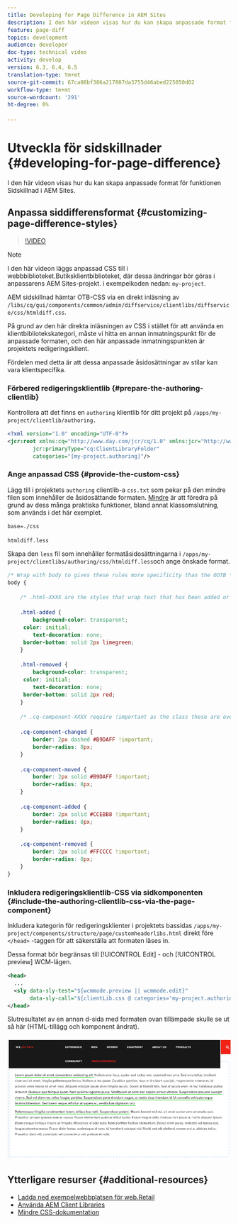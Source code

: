 ```yaml
---
title: Developing for Page Difference in AEM Sites
description: I den här videon visas hur du kan skapa anpassade format för funktionen Sidskillnad i AEM Sites.
feature: page-diff
topics: development
audience: developer
doc-type: technical video
activity: develop
version: 6.3, 6.4, 6.5
translation-type: tm+mt
source-git-commit: 67ca08bf386a217807da3755d46abed225050d02
workflow-type: tm+mt
source-wordcount: '291'
ht-degree: 0%

---
```



# Utveckla för sidskillnader {#developing-for-page-difference}

I den här videon visas hur du kan skapa anpassade format för funktionen Sidskillnad i AEM Sites.

## Anpassa siddifferensformat {#customizing-page-difference-styles}

>[!VIDEO](https://video.tv.adobe.com/v/18871/?quality=9&learn=on)

>[!NOTE]
>
>I den här videon läggs anpassad CSS till i webbbiblioteket.Butiksklientbiblioteket, där dessa ändringar bör göras i anpassarens AEM Sites-projekt. i exempelkoden nedan: `my-project`.

AEM sidskillnad hämtar OTB-CSS via en direkt inläsning av `/libs/cq/gui/components/common/admin/diffservice/clientlibs/diffservice/css/htmldiff.css`.

På grund av den här direkta inläsningen av CSS i stället för att använda en klientbibliotekskategori, måste vi hitta en annan inmatningspunkt för de anpassade formaten, och den här anpassade inmatningspunkten är projektets redigeringsklient.

Fördelen med detta är att dessa anpassade åsidosättningar av stilar kan vara klientspecifika.

### Förbered redigeringsklientlib {#prepare-the-authoring-clientlib}

Kontrollera att det finns en `authoring` klientlib för ditt projekt på `/apps/my-project/clientlib/authoring.`

```xml
<?xml version="1.0" encoding="UTF-8"?>
<jcr:root xmlns:cq="http://www.day.com/jcr/cq/1.0" xmlns:jcr="http://www.jcp.org/jcr/1.0"
        jcr:primaryType="cq:ClientLibraryFolder"
        categories="[my-project.authoring]"/>
```

### Ange anpassad CSS {#provide-the-custom-css}

Lägg till i projektets `authoring` clientlib-a `css.txt` som pekar på den mindre filen som innehåller de åsidosättande formaten. [Mindre](https://lesscss.org/) är att föredra på grund av dess många praktiska funktioner, bland annat klassomslutning, som används i det här exemplet.

```shell
base=./css

htmldiff.less
```

Skapa den `less` fil som innehåller formatåsidosättningarna i `/apps/my-project/clientlibs/authoring/css/htmldiff.less`och ange önskade format.

```css
/* Wrap with body to gives these rules more specificity than the OOTB */
body {

    /* .html-XXXX are the styles that wrap text that has been added or removed */

    .html-added {
        background-color: transparent;
     color: initial;
        text-decoration: none;
     border-bottom: solid 2px limegreen;
    }

    .html-removed {
        background-color: transparent;
     color: initial;
        text-decoration: none;
     border-bottom: solid 2px red;
    }

    /* .cq-component-XXXX require !important as the class these are overriding uses it. */

    .cq-component-changed {
        border: 2px dashed #B9DAFF !important;
        border-radius: 8px;
    }
    
    .cq-component-moved {
        border: 2px solid #B9DAFF !important;
        border-radius: 8px;
    }

    .cq-component-added {
        border: 2px solid #CCEBB8 !important;
        border-radius: 8px;
    }

    .cq-component-removed {
        border: 2px solid #FFCCCC !important;
        border-radius: 8px;
    }
}
```

### Inkludera redigeringsklientlib-CSS via sidkomponenten {#include-the-authoring-clientlib-css-via-the-page-component}

Inkludera kategorin för redigeringsklienter i projektets bassidas `/apps/my-project/components/structure/page/customheaderlibs.html` direkt före `</head>` -taggen för att säkerställa att formaten läses in.

Dessa format bör begränsas till [!UICONTROL Edit] - och [!UICONTROL preview] WCM-lägen.

```xml
<head>
  ...
  <sly data-sly-test="${wcmmode.preview || wcmmode.edit}" 
       data-sly-call="${clientLib.css @ categories='my-project.authoring'}"/>
</head>
```

Slutresultatet av en annan d-sida med formaten ovan tillämpade skulle se ut så här (HTML-tillägg och komponent ändrat).

![Sidskillnad](assets/page-diff.png)

## Ytterligare resurser {#additional-resources}

* [Ladda ned exempelwebbplatsen för web.Retail](https://github.com/Adobe-Marketing-Cloud/aem-sample-we-retail/releases)
* [Använda AEM Client Libraries](https://helpx.adobe.com/experience-manager/6-5/sites/developing/using/clientlibs.html)
* [Mindre CSS-dokumentation](https://lesscss.org/)
